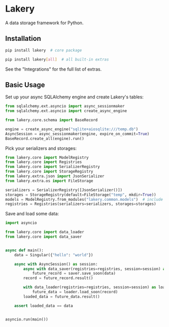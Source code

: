 # Lakery

A data storage framework for Python.

## Installation

```bash
pip install lakery  # core package
```

```bash
pip install lakery[all]  # all built-in extras
```

See the "Integrations" for the full list of extras.

## Basic Usage

Set up your async SQLAlchemy engine and create Lakery's tables:

```python
from sqlalchemy.ext.asyncio import async_sessionmaker
from sqlalchemy.ext.asyncio import create_async_engine

from lakery.core.schema import BaseRecord

engine = create_async_engine("sqlite+aiosqlite:///temp.db")
AsyncSession = async_sessionmaker(engine, expire_on_commit=True)
BaseRecord.create_all(engine).run()
```

Pick your serializers and storages:

```python
from lakery.core import ModelRegistry
from lakery.core import Registries
from lakery.core import SerializerRegistry
from lakery.core import StorageRegistry
from lakery.extra.json import JsonSerializer
from lakery.extra.os import FileStorage

serializers = SerializerRegistry([JsonSerializer()])
storages = StorageRegistry(default=FileStorage("temp", mkdir=True))
models = ModelRegistry.from_modules("lakery.common.models")  # include built-in models
registries = Registries(serializers=serializers, storages=storages)
```

Save and load some data:

```python
import asyncio

from lakery.core import data_loader
from lakery.core import data_saver


async def main():
    data = Singular({"hello": "world"})

    async with AsyncSession() as session:
        async with data_saver(registries=registries, session=session) as saver:
            future_record = saver.save_soon(data)
        record = future_record.result()

        with data_loader(registries=registries, session=session) as loader:
            future_data = loader.load_soon(record)
        loaded_data = future_data.result()

    assert loaded_data == data


asyncio.run(main())
```
